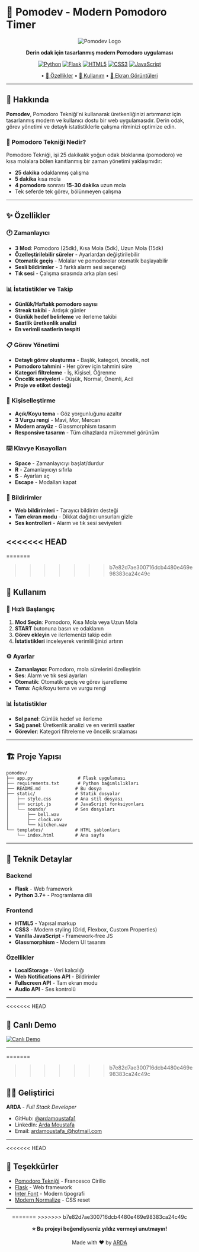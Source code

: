 # 🍅 Pomodev - Modern Pomodoro Timer

<div align="center">

![Pomodev Logo](https://img.shields.io/badge/Pomodev-🍅-blue?style=for-the-badge&logo=clock)

**Derin odak için tasarlanmış modern Pomodoro uygulaması**

[![Python](https://img.shields.io/badge/Python-3.7+-blue?style=flat-square&logo=python)](https://python.org)
[![Flask](https://img.shields.io/badge/Flask-2.0+-green?style=flat-square&logo=flask)](https://flask.palletsprojects.com)
[![HTML5](https://img.shields.io/badge/HTML5-E34F26?style=flat-square&logo=html5&logoColor=white)](https://developer.mozilla.org/en-US/docs/Web/HTML)
[![CSS3](https://img.shields.io/badge/CSS3-1572B6?style=flat-square&logo=css3&logoColor=white)](https://developer.mozilla.org/en-US/docs/Web/CSS)
[![JavaScript](https://img.shields.io/badge/JavaScript-ES6+-yellow?style=flat-square&logo=javascript)](https://developer.mozilla.org/en-US/docs/Web/JavaScript)

 • [📖 Özellikler](#-özellikler)  • [📱 Kullanım](#-kullanım) • [🎨 Ekran Görüntüleri](#-ekran-görüntüleri)

</div>

---

## 📖 Hakkında

**Pomodev**, Pomodoro Tekniği'ni kullanarak üretkenliğinizi artırmanız için tasarlanmış modern ve kullanıcı dostu bir web uygulamasıdır. Derin odak, görev yönetimi ve detaylı istatistiklerle çalışma ritminizi optimize edin.

### 🎯 Pomodoro Tekniği Nedir?

Pomodoro Tekniği, işi 25 dakikalık yoğun odak bloklarına (pomodoro) ve kısa molalara bölen kanıtlanmış bir zaman yönetimi yaklaşımıdır:

- **25 dakika** odaklanmış çalışma
- **5 dakika** kısa mola
- **4 pomodoro** sonrası **15-30 dakika** uzun mola
- Tek seferde tek görev, bölünmeyen çalışma

---

## ✨ Özellikler

### 🕐 Zamanlayıcı
- **3 Mod**: Pomodoro (25dk), Kısa Mola (5dk), Uzun Mola (15dk)
- **Özelleştirilebilir süreler** - Ayarlardan değiştirilebilir
- **Otomatik geçiş** - Molalar ve pomodorolar otomatik başlayabilir
- **Sesli bildirimler** - 3 farklı alarm sesi seçeneği
- **Tık sesi** - Çalışma sırasında arka plan sesi

### 📊 İstatistikler ve Takip
- **Günlük/Haftalık pomodoro sayısı**
- **Streak takibi** - Ardışık günler
- **Günlük hedef belirleme** ve ilerleme takibi
- **Saatlik üretkenlik analizi**
- **En verimli saatlerin tespiti**

### 📋 Görev Yönetimi
- **Detaylı görev oluşturma** - Başlık, kategori, öncelik, not
- **Pomodoro tahmini** - Her görev için tahmini süre
- **Kategori filtreleme** - İş, Kişisel, Öğrenme
- **Öncelik seviyeleri** - Düşük, Normal, Önemli, Acil
- **Proje ve etiket desteği**

### 🎨 Kişiselleştirme
- **Açık/Koyu tema** - Göz yorgunluğunu azaltır
- **3 Vurgu rengi** - Mavi, Mor, Mercan
- **Modern arayüz** - Glassmorphism tasarım
- **Responsive tasarım** - Tüm cihazlarda mükemmel görünüm

### ⌨️ Klavye Kısayolları
- **Space** - Zamanlayıcıyı başlat/durdur
- **R** - Zamanlayıcıyı sıfırla
- **S** - Ayarları aç
- **Escape** - Modalları kapat

### 🔔 Bildirimler
- **Web bildirimleri** - Tarayıcı bildirim desteği
- **Tam ekran modu** - Dikkat dağıtıcı unsurları gizle
- **Ses kontrolleri** - Alarm ve tık sesi seviyeleri

<<<<<<< HEAD
---

=======
>>>>>>> b7e82d7ae300716dcb4480e469e98383ca24c49c
## 📱 Kullanım

### 🚀 Hızlı Başlangıç
1. **Mod Seçin**: Pomodoro, Kısa Mola veya Uzun Mola
2. **START** butonuna basın ve odaklanın
3. **Görev ekleyin** ve ilerlemenizi takip edin
4. **İstatistikleri** inceleyerek verimliliğinizi artırın

### ⚙️ Ayarlar
- **Zamanlayıcı**: Pomodoro, mola sürelerini özelleştirin
- **Ses**: Alarm ve tık sesi ayarları
- **Otomatik**: Otomatik geçiş ve görev işaretleme
- **Tema**: Açık/koyu tema ve vurgu rengi

### 📊 İstatistikler
- **Sol panel**: Günlük hedef ve ilerleme
- **Sağ panel**: Üretkenlik analizi ve en verimli saatler
- **Görevler**: Kategori filtreleme ve öncelik sıralaması

---



## 🏗️ Proje Yapısı

```
pomodev/
├── app.py                 # Flask uygulaması
├── requirements.txt       # Python bağımlılıkları
├── README.md             # Bu dosya
├── static/               # Statik dosyalar
│   ├── style.css         # Ana stil dosyası
│   ├── script.js         # JavaScript fonksiyonları
│   └── sounds/           # Ses dosyaları
│       ├── bell.wav
│       ├── clock.wav
│       └── kitchen.wav
└── templates/            # HTML şablonları
    └── index.html        # Ana sayfa
```

---

## 🔧 Teknik Detaylar

### Backend
- **Flask** - Web framework
- **Python 3.7+** - Programlama dili

### Frontend
- **HTML5** - Yapısal markup
- **CSS3** - Modern styling (Grid, Flexbox, Custom Properties)
- **Vanilla JavaScript** - Framework-free JS
- **Glassmorphism** - Modern UI tasarım

### Özellikler
- **LocalStorage** - Veri kalıcılığı
- **Web Notifications API** - Bildirimler
- **Fullscreen API** - Tam ekran modu
- **Audio API** - Ses kontrolü

---

<<<<<<< HEAD
## 🚀 Canlı Demo

[![Canlı Demo](https://img.shields.io/badge/🚀_Canlı_Demo-Tıklayın-blue?style=for-the-badge)](https://pomodev.onrender.com)

---

=======
>>>>>>> b7e82d7ae300716dcb4480e469e98383ca24c49c
## 👨‍💻 Geliştirici

**ARDA** - *Full Stack Developer*

- GitHub: [@ardamoustafa1](https://github.com/ardamoustafa1)
- LinkedIn: [Arda Moustafa](www.linkedin.com/in/arda-moustafa-746335335)
- Email: ardamoustafa_@hotmail.com

---

<<<<<<< HEAD
## 🙏 Teşekkürler

- [Pomodoro Tekniği](https://francescocirillo.com/pages/pomodoro-technique) - Francesco Cirillo
- [Flask](https://flask.palletsprojects.com) - Web framework
- [Inter Font](https://rsms.me/inter/) - Modern tipografi
- [Modern Normalize](https://github.com/sindresorhus/modern-normalize) - CSS reset

---

<div align="center">
=======
>>>>>>> b7e82d7ae300716dcb4480e469e98383ca24c49c

**⭐ Bu projeyi beğendiyseniz yıldız vermeyi unutmayın!**

Made with ❤️ by [ARDA](https://github.com/ardamoustafa1)


